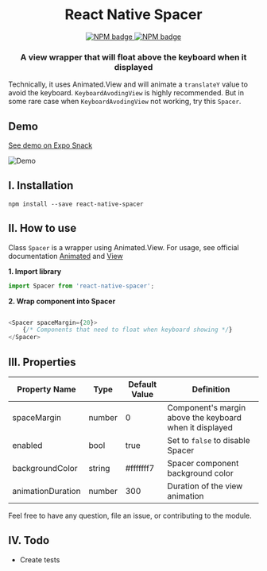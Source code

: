 
<h1 align="center">React Native Spacer</h1>
<p align="center">
    <a href="https://www.npmjs.com/package/react-native-spacer" target="_blank" />
        <img src="https://badge.fury.io/js/react-native-spacer.svg" alt="NPM badge" />
    </a>
    <a href="https://github.com/ambistudio/react-native-spacer/blob/master/LICENSE" target="_blank" />
        <img src="https://img.shields.io/badge/license-MIT-blue.svg" alt="NPM badge" />
    </a>
</p>

<h3 align="center">
    <b>A view wrapper that will float above the keyboard when it displayed</b>
</h3>

Technically, it uses Animated.View and will animate a `translateY` value to avoid the keyboard. `KeyboardAvodingView` is highly recommended. But in some rare case when `KeyboardAvodingView` not working, try this `Spacer`. 

## Demo

[See demo on Expo Snack](https://snack.expo.io/@hieunc/react-native-spacer)

<img src="https://i.giphy.com/media/PhCDE18p1uMekZC6CX/giphy.gif" alt="Demo" title="Demo" />

## I. Installation 
```ssh
npm install --save react-native-spacer
```

## II. How to use

Class `Spacer` is a wrapper using Animated.View. For usage, see official documentation [Animated](https://facebook.github.io/react-native/docs/animated.html) and [View](https://facebook.github.io/react-native/docs/view.html)

__1. Import library__

```javascript
import Spacer from 'react-native-spacer';
```

__2. Wrap component into Spacer__

```javascript

<Spacer spaceMargin={20}>
    {/* Components that need to float when keyboard showing */}
</Spacer>
```

## III. Properties

| Property Name | Type     | Default Value | Definition | 
| ------------- | -------- | ------------- |----------- |
| spaceMargin   | number   | 0            | Component's margin above the keyboard when it displayed |
| enabled       | bool     | true          | Set to `false` to disable Spacer
| backgroundColor | string | #fffffff7 | Spacer component background color
| animationDuration | number | 300 | Duration of the view animation

Feel free to have any question, file an issue, or contributing to the module.

## IV. Todo

- Create tests
